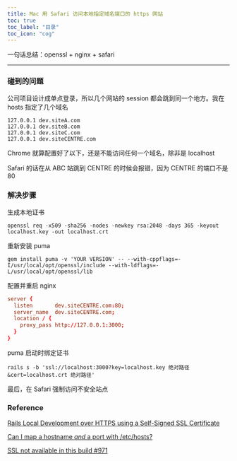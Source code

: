 ```yaml
---
title: Mac 用 Safari 访问本地指定域名端口的 https 网站
toc: true
toc_label: "目录"
toc_icon: "cog"
---
```



一句话总结：openssl + nginx + safari

---

### 碰到的问题

公司项目设计成单点登录，所以几个网站的 session 都会跳到同一个地方。我在 hosts 指定了几个域名

```hosts
127.0.0.1 dev.siteA.com
127.0.0.1 dev.siteB.com
127.0.0.1 dev.siteC.com
127.0.0.1 dev.siteCENTRE.com
```

Chrome 就算配置好了以下，还是不能访问任何一个域名，除非是 localhost

Safari 的话在从 ABC 站跳到 CENTRE 的时候会报错，因为 CENTRE 的端口不是 80

### 解决步骤

生成本地证书

```shell
openssl req -x509 -sha256 -nodes -newkey rsa:2048 -days 365 -keyout localhost.key -out localhost.crt
```

重新安装 puma

```shell
gem install puma -v 'YOUR VERSION' -- --with-cppflags=-I/usr/local/opt/openssl/include --with-ldflags=-L/usr/local/opt/openssl/lib
```

配置并重启 nginx

```conf
server {
  listen       dev.siteCENTRE.com:80;
  server_name  dev.siteCENTRE.com;
  location / {
    proxy_pass http://127.0.0.1:3000;
  }
}
```

puma 启动时绑定证书

```shell
rails s -b 'ssl://localhost:3000?key=localhost.key 绝对路径&cert=localhost.crt 绝对路径'
```

最后，在 Safari 强制访问不安全站点

### Reference

[Rails Local Development over HTTPS using a Self-Signed SSL Certificate](https://www.madeintandem.com/blog/rails-local-development-https-using-self-signed-ssl-certificate/)

[Can I map a hostname *and* a port with /etc/hosts? ](https://stackoverflow.com/questions/10729034/can-i-map-a-hostname-and-a-port-with-etc-hosts)

[SSL not available in this build #971](https://github.com/puma/puma/issues/971)

